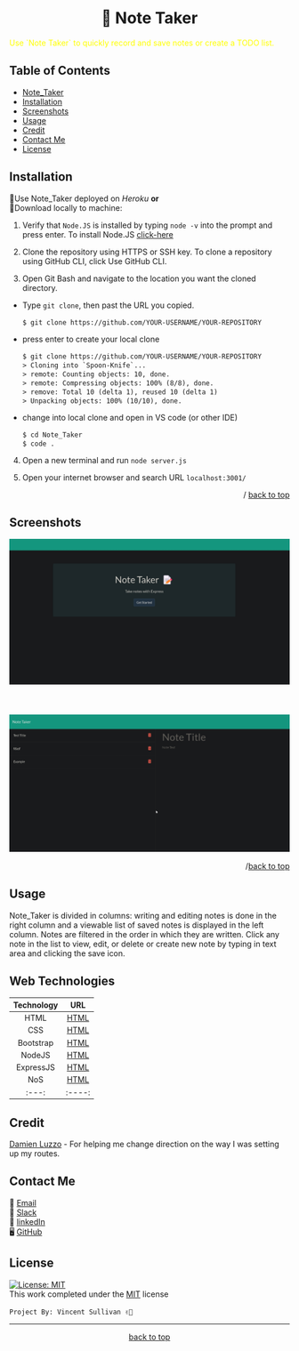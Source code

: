 <h1 align="center">📕 Note Taker</h1>
 
<div id="top"></div>

<p style="color: yellow">Use `Note Taker` to quickly record and save notes or create a TODO list.</p>

## __Table of Contents__
- [Note_Taker](#bote_taker)<br>
- [Installation](#installation)<br>
- [Screenshots](#screenshots)<br>
- [Usage](#usage)<br>
- [Credit](#credit)<br>
- [Contact Me](#contact-me)<br>
- [License](#license)<br>

## Installation 

🔺Use Note_Taker deployed on *Heroku* **or**
<br> 
🔺Download locally to machine: 
1. Verify that `Node.JS` is installed by typing `node -v` into the prompt and press enter. To install Node.JS [click-here](https://nodejs.org/en/)

2. Clone the repository using HTTPS or SSH key. To clone a repository using GitHub CLI, click Use GitHub CLI.<br>

3. Open Git Bash and navigate to the location you want the cloned directory.

  * Type `git clone`, then past the URL you copied.

	```
	$ git clone https://github.com/YOUR-USERNAME/YOUR-REPOSITORY

	```
  * press enter to create your local clone

	```
	$ git clone https://github.com/YOUR-USERNAME/YOUR-REPOSITORY
	> Cloning into `Spoon-Knife`...
	> remote: Counting objects: 10, done.
	> remote: Compressing objects: 100% (8/8), done.
	> remove: Total 10 (delta 1), reused 10 (delta 1)
	> Unpacking objects: 100% (10/10), done.
	```

  * change into local clone and open in VS code (or other IDE)

	```
	$ cd Note_Taker
	$ code .
	```

4. Open a new terminal and run
	`node server.js`

5. Open your internet browser and search URL `localhost:3001/`

<p align="right">/ <a href="#top">back to top</a></p>

## Screenshots
![alt text](./public/assets/imgs/20220102_3840x1898.jpg)<br>
<br><br><br>
![alt text](./public/assets/imgs/20220102_3840x1898%20(2).jpg)<br>

<p align="right">/<a href="#top">back to top</a></p>

## Usage

Note_Taker is divided in columns: writing and editing notes is done in the right column and a viewable list of saved notes is displayed in the left column. Notes are filtered in the order in which they are written. Click any note in the list to view, edit, or delete or create new note by typing in text area and clicking the save icon. 

## Web Technologies

| Technology | URL | 
| :---: | :----: |  
| HTML  | [HTML](www.html.com) |
| CSS  | [HTML](www.html.com) |
| Bootstrap | [HTML](www.html.com) |
| NodeJS | [HTML](www.html.com) |
| ExpressJS | [HTML](www.html.com) |
| NoS | [HTML](www.html.com) |
| :---: | :----: | 

## Credit
[Damien Luzzo](https://www.github.com/damienluzzo33) - For helping me change direction on the way I was setting up my routes.

## Contact Me
📧 [Email](https://www.vlsulliv@yahoo.com)<br>
📝 [Slack](https://stackoverflow.com/users/13850481/vlsulliv)<br>
🔗 [linkedIn](https://www.linkedin.com/in/vlsullivan/)<br>
🖥️ [GitHub](https://www.github.com/vlsulliv)<br>

## License #  

[![License: MIT](https://img.shields.io/badge/License-MIT-yellow.svg)](https://opensource.org/licenses/MIT/)  
This work completed under the [MIT](https://choosealicense.com) license

``Project By: Vincent Sullivan ✌️🐢 `` 

---
<p align="center"><a href="#top">back to top</a></p>